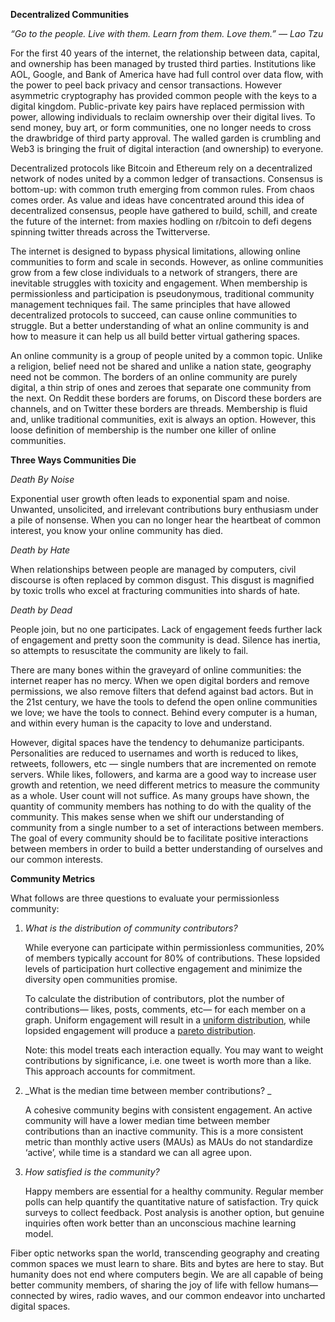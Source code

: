**Decentralized Communities**

_“Go to the people. Live with them. Learn from them. Love them.” — Lao Tzu_

For the first 40 years of the internet, the relationship between data, capital, and ownership has been managed by trusted third parties. Institutions like AOL, Google, and Bank of America have had full control over data flow, with the power to peel back privacy and censor transactions. However asymmetric cryptography has provided common people with the keys to a digital kingdom. Public-private key pairs have replaced permission with power, allowing individuals to reclaim ownership over their digital lives. To send money, buy art, or form communities, one no longer needs to cross the drawbridge of third party approval. The walled garden is crumbling and Web3 is bringing the fruit of digital interaction (and ownership) to everyone. 

Decentralized protocols like Bitcoin and Ethereum rely on a decentralized network of nodes united by a common ledger of transactions. Consensus is bottom-up: with common truth emerging from common rules. From chaos comes order. As value and ideas have concentrated around this idea of decentralized consensus, people have gathered to build, schill, and create the future of the internet: from maxies hodling on r/bitcoin to defi degens spinning twitter threads across the Twitterverse. 

The internet is designed to bypass physical limitations, allowing online communities to form and scale in seconds. However, as online communities grow from a few close individuals to a network of strangers, there are inevitable struggles with toxicity and engagement. When membership is permissionless and participation is pseudonymous, traditional community management techniques fail. The same principles that have allowed decentralized protocols to succeed, can cause online communities to struggle. But a better understanding of what an online community is and how to measure it can help us all build better virtual gathering spaces.

An online community is a group of people united by a common topic. Unlike a religion, belief need not be shared and unlike a nation state, geography need not be common. The borders of an online community are purely digital, a thin strip of ones and zeroes that separate one community from the next. On Reddit these borders are forums, on Discord these borders are channels, and on Twitter these borders are threads. Membership is fluid and, unlike traditional communities, exit is always an option. However, this loose definition of membership is the number one killer of online communities. 

**Three Ways Communities Die**

_Death By Noise_

Exponential user growth often leads to exponential spam and noise. Unwanted, unsolicited, and irrelevant contributions bury enthusiasm under a pile of nonsense. When you can no longer hear the heartbeat of common interest, you know your online community has died.

_Death by Hate_

When relationships between people are managed by computers, civil discourse is often replaced by common disgust. This disgust is magnified by toxic trolls who excel at fracturing communities into shards of hate. 

_Death by Dead_

People join, but no one participates. Lack of engagement feeds further lack of engagement and pretty soon the community is dead. Silence has inertia, so attempts to resuscitate the community are likely to fail.

There are many bones within the graveyard of online communities: the internet reaper has no mercy. When we open digital borders and remove permissions, we also remove filters that defend against bad actors. But in the 21st century, we have the tools to defend the open online communities we love; we have the tools to connect. Behind every computer is a human, and within every human is the capacity to love and understand.

However, digital spaces have the tendency to dehumanize participants. Personalities are reduced to usernames and worth is reduced to likes, retweets, followers, etc — single numbers that are incremented on remote servers. While likes, followers, and karma are a good way to increase user growth and retention, we need different metrics to measure the community as a whole. User count will not suffice. As many groups have shown, the quantity of community members has nothing to do with the quality of the community. This makes sense when we shift our understanding of community from a single number to a set of interactions between members. The goal of every community should be to facilitate positive interactions between members in order to build a better understanding of ourselves and our common interests. 

**Community Metrics**

What follows are three questions to evaluate your permissionless community:



1. _What is the distribution of community contributors?_

    While everyone  can participate within permissionless communities, 20% of members typically account for 80% of contributions. These lopsided levels of participation hurt collective engagement and minimize the diversity open communities promise. 


    To calculate the distribution of contributors, plot the number of contributions— likes, posts, comments, etc— for each member on a graph. Uniform engagement will result in a [uniform distribution](https://en.wikipedia.org/wiki/Continuous_uniform_distribution), while lopsided engagement will produce a [pareto distribution](https://en.wikipedia.org/wiki/Pareto_distribution). 


    Note: this model treats each interaction equally. You may want to weight contributions by significance, i.e. one tweet is worth more than a like. This approach accounts for commitment.

2. _What is the median time between member contributions?	_

    A cohesive community begins with consistent engagement. An active community will have a lower median time between member contributions than an inactive community. This is a more consistent metric than monthly active users (MAUs) as MAUs do not standardize ‘active’, while time is a standard we can all agree upon.

3. _How satisfied is the community?_

    Happy members are essential for a healthy community. Regular member polls can help quantify the quantitative nature of satisfaction. Try quick surveys to collect feedback. Post analysis is another option, but genuine inquiries often work better than an unconscious machine learning model. 


Fiber optic networks span the world, transcending geography and creating common spaces we must learn to share. Bits and bytes are here to stay. But humanity does not end where computers begin. We are all capable of being better community members, of sharing the joy of life with fellow humans— connected by wires, radio waves, and our common endeavor into uncharted digital spaces. 
